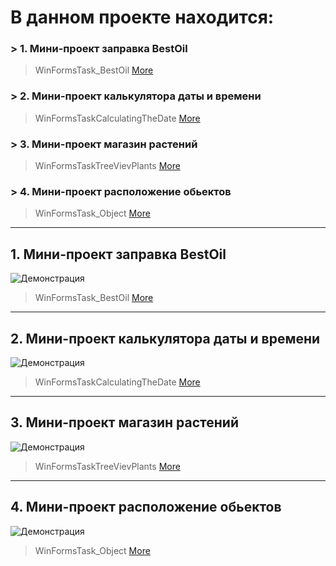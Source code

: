 # **В данном проекте находится:**
### > 1. Мини-проект заправка BestOil 
> WinFormsTask_BestOil [More](https://github.com/dankozz1t/WindowsFormsStudy/tree/main/WinFormsTask_BestOil "Demonstration")
### > 2. Мини-проект калькулятора даты и времени
> WinFormsTaskCalculatingTheDate [More](https://github.com/dankozz1t/WindowsFormsStudy/tree/main/WinFormsTaskCalculatingTheDate "Demonstration")
### > 3. Мини-проект магазин растений
> WinFormsTaskTreeVievPlants [More](https://github.com/dankozz1t/WindowsFormsStudy/tree/main/WinFormsTaskTreeVievPlants "Demonstration")
### > 4. Мини-проект расположение обьектов
> WinFormsTask_Object [More](https://github.com/dankozz1t/WindowsFormsStudy/tree/main/WinFormsTask_Object "Demonstration")
---
## 1.  Мини-проект заправка BestOil
![Демонстрация](https://github.com/dankozz1t/WindowsFormsStudy/blob/main/WinFormsTask_BestOil/ДемонстрацияЗаправкиBestOil.png)
> WinFormsTask_BestOil [More](https://github.com/dankozz1t/WindowsFormsStudy/tree/main/WinFormsTask_BestOil "Demonstration")
---
## 2. Мини-проект калькулятора даты и времени
![Демонстрация](https://github.com/dankozz1t/WindowsFormsStudy/blob/main/WinFormsTaskCalculatingTheDate/ДемонстрацияКалькулятораДатыВремени.png)
> WinFormsTaskCalculatingTheDate [More](https://github.com/dankozz1t/WindowsFormsStudy/tree/main/WinFormsTaskCalculatingTheDate "Demonstration")
---
## 3. Мини-проект магазин растений
![Демонстрация](https://github.com/dankozz1t/WindowsFormsStudy/blob/main/WinFormsTaskTreeVievPlants/ДемонстрацияМагазинРастений.png)
> WinFormsTaskTreeVievPlants [More](https://github.com/dankozz1t/WindowsFormsStudy/tree/main/WinFormsTaskTreeVievPlants "Demonstration")
---
## 4. Мини-проект расположение обьектов
![Демонстрация](https://github.com/dankozz1t/WindowsFormsStudy/blob/main/WinFormsTask_Object/ДемонстрацияСозданияОбьектов.png)
> WinFormsTask_Object [More](https://github.com/dankozz1t/WindowsFormsStudy/tree/main/WinFormsTask_Object "Demonstration")


